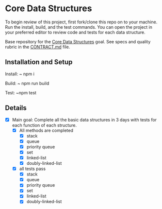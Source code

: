 # Core Data Structures

To begin review of this project, first fork/clone this repo on to your machine. Run the install, build, and the test commands. You can open the project in your preferred editor to review code and tests for each data structure.

Base repository for the [Core Data Structures](https://github.com/GuildCrafts/web-development-js/issues/128) goal. See specs and quality rubric in the [CONTRACT.md](./CONTRACT.md) file.

## Installation and Setup

Install: ~ npm i

Build: ~ npm run build

Test: ~npm test

## Details

- [x] Main goal: Complete all the basic data structures in 3 days with tests for each function of each structure.
  - [x] All methods are completed
    - [x] stack
    - [x] queue
    - [x] priority queue
    - [x] set  
    - [x] linked-list    
    - [x] doubly-linked-list

  - [x] all tests pass
    - [x] stack
    - [x] queue
    - [x] priority queue
    - [x] set  
    - [x] linked-list    
    - [x] doubly-linked-list
